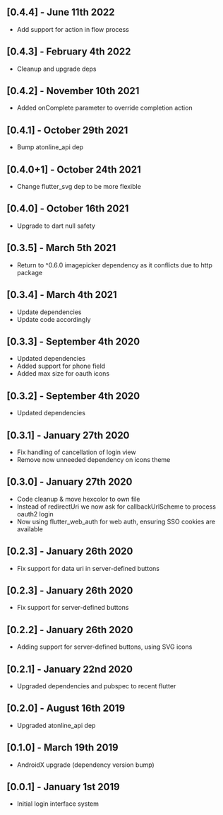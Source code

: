 ## [0.4.4] - June 11th 2022

* Add support for action in flow process

## [0.4.3] - February 4th 2022

* Cleanup and upgrade deps

## [0.4.2] - November 10th 2021

* Added onComplete parameter to override completion action

## [0.4.1] - October 29th 2021

* Bump atonline_api dep

## [0.4.0+1] - October 24th 2021

* Change flutter_svg dep to be more flexible

## [0.4.0] - October 16th 2021

* Upgrade to dart null safety

## [0.3.5] - March 5th 2021

* Return to ^0.6.0 imagepicker dependency as it conflicts due to http package

## [0.3.4] - March 4th 2021

* Update dependencies
* Update code accordingly

## [0.3.3] - September 4th 2020

* Updated dependencies
* Added support for phone field
* Added max size for oauth icons

## [0.3.2] - September 4th 2020

* Updated dependencies

## [0.3.1] - January 27th 2020

* Fix handling of cancellation of login view
* Remove now unneeded dependency on icons theme

## [0.3.0] - January 27th 2020

* Code cleanup & move hexcolor to own file
* Instead of redirectUri we now ask for callbackUrlScheme to process oauth2 login
* Now using flutter_web_auth for web auth, ensuring SSO cookies are available

## [0.2.3] - January 26th 2020

* Fix support for data uri in server-defined buttons

## [0.2.3] - January 26th 2020

* Fix support for server-defined buttons

## [0.2.2] - January 26th 2020

* Adding support for server-defined buttons, using SVG icons

## [0.2.1] - January 22nd 2020

* Upgraded dependencies and pubspec to recent flutter

## [0.2.0] - August 16th 2019

* Upgraded atonline_api dep

## [0.1.0] - March 19th 2019

* AndroidX upgrade (dependency version bump)

## [0.0.1] - January 1st 2019

* Initial login interface system
